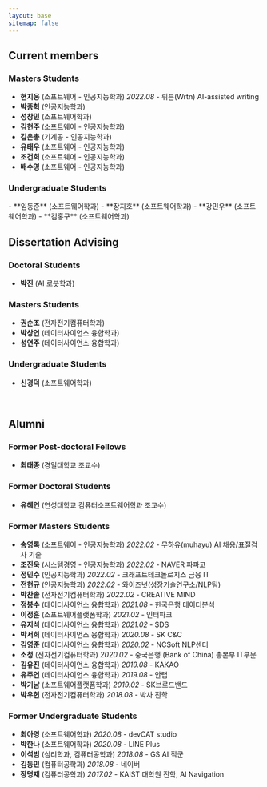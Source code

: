 ```yaml
---
layout: base
sitemap: false
---
```


<h2 class="hr-bottom">Current members</h2>
<h3>Masters Students</h3>

- **현지웅** (소프트웨어 - 인공지능학과) *2022.08* - 뤼튼(Wrtn) AI-assisted writing  
- **박종혁** (인공지능학과) 
- **성창민** (소프트웨어학과)
- **김현주** (소프트웨어 - 인공지능학과)
- **김은총** (기계공 - 인공지능학과)
- **유태우** (소프트웨어 - 인공지능학과)
- **조건희** (소프트웨어 - 인공지능학과)
- **배수영** (소프트웨어 - 인공지능학과)

<h3>Undergraduate Students</h3>
- **임동준** (소프트웨어학과)
- **장지호** (소프트웨어학과)
- **강민우** (소프트웨어학과)
- **김홍구** (소프트웨어학과)

<br>
<h2 class="hr-bottom">Dissertation Advising</h2>
<h3>Doctoral Students</h3>

- **박진** (AI 로봇학과)

<h3>Masters Students</h3>

- **권순조** (전자전기컴퓨터학과)
- **박상연** (데이터사이언스 융합학과)
- **성연주** (데이터사이언스 융합학과)

<h3>Undergraduate Students</h3>

- **신경덕** (소프트웨어학과)


<br>
<h2 class="hr-bottom">Alumni</h2>
<h3>Former Post-doctoral Fellows</h3>

- **최태종** (경일대학교 조교수)

<h3>Former Doctoral Students</h3>

- **유혜연** (연성대학교 컴퓨터소프트웨어학과 조교수) 

<h3>Former Masters Students</h3>

- **송영록** (소프트웨어 - 인공지능학과) *2022.02* - 무하유(muhayu) AI 채용/표절검사 기술
- **조진욱** (시스템경영 - 인공지능학과) *2022.02* - NAVER 파파고 
- **정민수** (인공지능학과) *2022.02* - 크래프트테크놀로지스 금융 IT
- **전현규** (인공지능학과) *2022.02* - 와이즈넛(성장기술연구소/NLP팀) 
- **박찬솔** (전자전기컴퓨터학과) *2022.02* - CREATIVE MIND 
- **정봉수** (데이터사이언스 융합학과) *2021.08* - 한국은행 데이터분석
- **이정훈** (소프트웨어플랫폼학과) *2021.02* - 인터파크
- **유지석** (데이터사이언스 융합학과) *2021.02* - SDS
- **박서희** (데이터사이언스 융합학과) *2020.08* - SK C&C
- **김영준** (데이터사이언스 융합학과) *2020.02* - NCSoft NLP센터
- **소청** (전자전기컴퓨터학과) *2020.02* - 중국은행 (Bank of China) 총본부 IT부문
- **김유진** (데이터사이언스 융합학과) *2019.08* - KAKAO
- **유주연** (데이터사이언스 융합학과) *2019.08* - 안랩
- **박기남** (소프트웨어플랫폼학과) *2019.02* - SK브로드밴드
- **박우현** (전자전기컴퓨터학과) *2018.08* - 박사 진학

<h3>Former Undergraduate Students</h3>

- **최아영** (소프트웨어학과) *2020.08* - devCAT studio
- **박한나** (소프트웨어학과) *2020.08* - LINE Plus
- **이석범** (심리학과, 컴퓨터공학과) *2018.08* - GS AI 직군
- **김동민** (컴퓨터공학과) *2018.08* - 네이버
- **장명재** (컴퓨터공학과) *2017.02* - KAIST 대학원 진학, AI Navigation
